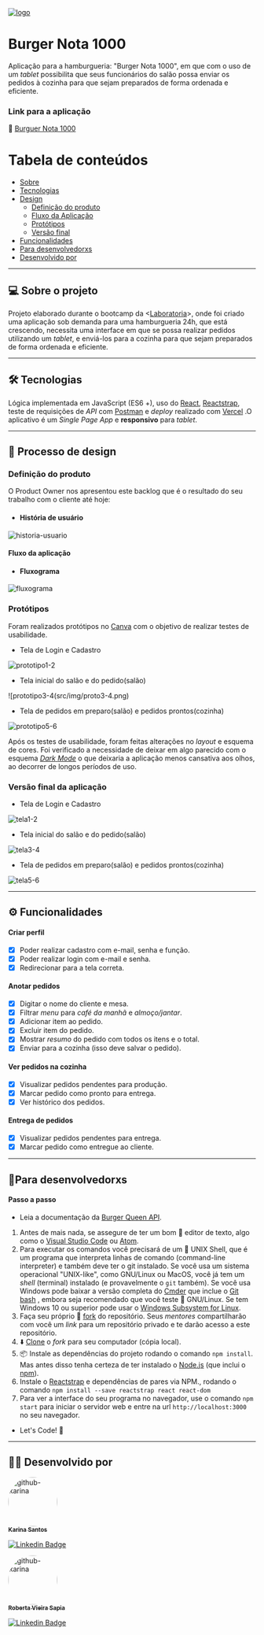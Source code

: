 <a href="https://burger-nota-1000.vercel.app/">
 <img src="src/img/logo.png" alt="logo"/>
 </a>

# Burger Nota 1000 

Aplicação para a hamburgueria: "Burger Nota 1000", em que com o uso de um _tablet_ possibilita que seus funcionários do salão possa enviar os pedidos à cozinha para que sejam preparados de forma ordenada e eficiente.
### Link para a aplicação
:hamburger: [Burguer Nota 1000](https://burger-nota-1000.vercel.app/)

Tabela de conteúdos
=================
<!--ts-->
   * [Sobre](#sobre-o-projeto)
   * [Tecnologias](#tecnologias)
   * [Design](#processo-de-design)
      * [Definição do produto](#definição-do-produto)
      * [Fluxo da Aplicação](#fluxo-da-aplicação)
      * [Protótipos](#protótipos)
      * [Versão final](#versão-final)
   * [Funcionalidades](#funcionalidades)
   * [Para desenvolvedorxs](#para-desenvolvedorxs)
   * [Desenvolvido por](#deselvolvido-por)
<!--te-->



---

## 💻 Sobre o projeto
Projeto elaborado durante o bootcamp da  <[Laboratoria](https://www.laboratoria.la/br)>, onde foi criado uma aplicação sob demanda para uma hamburgueria 24h, que está crescendo, necessita uma interface em que se possa realizar pedidos utilizando um _tablet_, e enviá-los para a cozinha para que sejam preparados de forma ordenada e eficiente.

---

## 🛠 Tecnologias
Lógica implementada em JavaScript (ES6 +), uso do [React](https://reactjs.org/), [Reactstrap](https://reactstrap.github.io/), teste de requisições de _API_ com [Postman](https://www.postman.com/) e _deploy_ realizado com [Vercel](https://vercel.com/) .O aplicativo é um _Single Page App_ e **responsivo** para _tablet_.

---

## 🎨 Processo de design

### Definição do produto

 O Product Owner nos apresentou este backlog que é o resultado do seu trabalho com o cliente até hoje:
 - #### História de usuário
![historia-usuario](src/img/hu.png)

#### Fluxo da aplicação
- #### Fluxograma
![fluxograma](https://trello-attachments.s3.amazonaws.com/6023ebbadd2840507fb61d9e/715x593/61a839874520f4a293b8ff242f1f32f3/image.png)

### Protótipos
  Foram realizados protótipos no [Canva](https://www.canva.com/) com o objetivo de realizar testes de usabilidade.

- Tela de Login e Cadastro

![prototipo1-2](src/img/proto1-2.png)

- Tela inicial do salão e do pedido(salão)

![prototipo3-4(src/img/proto3-4.png)

- Tela de pedidos em preparo(salão) e pedidos prontos(cozinha)

![prototipo5-6](src/img/proto5-6.png)

Após os testes de usabilidade, foram feitas alterações no _layout_ e esquema de cores. Foi verificado a necessidade de deixar em algo parecido com o esquema [_Dark_ _Mode_](https://en.wikipedia.org/wiki/Light-on-dark_color_scheme) o que deixaria a aplicação menos cansativa aos olhos, ao decorrer de longos períodos de uso.

### Versão final da aplicação

- Tela de Login e Cadastro

![tela1-2](src/img/tela1-2.png)

- Tela inicial do salão e do pedido(salão)

![tela3-4](src/img/tela3-4.png)

- Tela de pedidos em preparo(salão) e pedidos prontos(cozinha)

![tela5-6](src/img/tela5-6.png)

---

## ⚙️ Funcionalidades

#### Criar perfil

- [x] Poder realizar cadastro com e-mail, senha e função.
- [x] Poder realizar login com e-mail e senha.
- [x] Redirecionar para a tela correta.

#### Anotar pedidos

- [x] Digitar o nome do cliente e mesa.
- [x] Filtrar _menu_ para _café da manhã_ e _almoço/jantar_.
- [x] Adicionar item ao pedido.
- [x] Excluir item do pedido.
- [x] Mostrar _resumo_ do pedido com todos os itens e o total.
- [x] Enviar para a cozinha (isso deve salvar o pedido).

#### Ver pedidos na cozinha

- [x] Visualizar pedidos pendentes para produção.
- [x] Marcar pedido como pronto para entrega.
- [x] Ver histórico dos pedidos.

#### Entrega de pedidos

- [x] Visualizar pedidos pendentes para entrega.
- [x] Marcar pedido como entregue ao cliente.

---
## 🚀Para desenvolvedorxs
#### Passo a passo

- Leia a documentação da [Burger Queen API](https://lab-api-bq.herokuapp.com/api-docs/).


1. Antes de mais nada, se assegure de ter um bom :pencil: editor de texto, algo
   como o [Visual Studio Code](https://code.visualstudio.com/) ou [Atom](https://atom.io/).
2. Para executar os comandos você precisará de um :shell: UNIX Shell, que é um
   programa que interpreta linhas de comando (command-line interpreter) e também
   deve ter o git instalado. Se você usa um sistema operacional "UNIX-like",
   como GNU/Linux ou MacOS, você já tem um _shell_ (terminal) instalado (e
   provavelmente o `git` também). Se você usa Windows pode baixar a versão
   completa do [Cmder](https://cmder.net/) que inclue o [Git
   bash](https://git-scm.com/download/win) , embora seja recomendado que você
   teste :penguin: GNU/Linux. Se tem  Windows 10 ou superior pode usar o [Windows
   Subsystem for
   Linux](https://docs.microsoft.com/en-us/windows/wsl/install-win10).
3. Faça seu próprio :fork_and_knife:
   [fork](https://help.github.com/articles/fork-a-repo/) do repositório. Seus
   _mentores_ compartilharão com você um _link_ para um repositório privado e te
   darão acesso a este repositório.
4. :arrow_down: [Clone](https://help.github.com/articles/cloning-a-repository/)
   o _fork_ para seu computador (cópia local).
5. 📦 Instale as dependências do projeto rodando o comando `npm install`. Mas
   antes disso tenha certeza de ter instalado o [Node.js](https://nodejs.org/)
   (que inclui o [npm](https://docs.npmjs.com/)).
6. Instale o [Reactstrap](https://reactstrap.github.io/) e dependências de pares via NPM., rodando o comando `npm install --save reactstrap react react-dom`   
7. Para ver a interface do seu programa no navegador, use o comando `npm start`
   para iniciar o servidor web e entre na url `http://localhost:3000` no seu
   navegador.
- Let's Code! :rocket:

---
## :woman_technologist: Desenvolvido por

<a href="https://github.com/KarinaFS">
 <img style="border-radius: 50%;" src="https://avatars.githubusercontent.com/u/71661104?s=460&u=3386cc86927800e33e464422aa2f11fae50b2213&v=4" width="100px;" alt="github-karina"/>
 <br />
 <sub><b>Karina Santos</b></sub></a> <a href="https://www.linkedin.com/in/karina-ferreira-santos/" title=""></a> 

[![Linkedin Badge](https://img.shields.io/badge/-Karina-blue?style=flat-square&logo=Linkedin&logoColor=white&link=https:https://www.linkedin.com/in/karina-ferreira-santos/)](https://www.linkedin.com/in/karina-ferreira-santos/) 

<a href="https://github.com/RoSapia">
 <img style="border-radius: 50%;" src="https://media-exp1.licdn.com/dms/image/C4D03AQEjQ5w8DxqTAg/profile-displayphoto-shrink_200_200/0/1614463654194?e=1620259200&v=beta&t=jcoeOWmUvjRbcqfl0IFF-kvDJOHI9lltKAdnTKTZnDs" width="100px;" alt="github-karina"/>
 <br />
 <sub><b>Roberta Vieira Sapia</b></sub></a> <a href="https://www.linkedin.com/in/roberta-vieira-sapia/" title=""></a>
 

[![Linkedin Badge](https://img.shields.io/badge/-Roberta-blue?style=flat-square&logo=Linkedin&logoColor=white&link=https://www.linkedin.com/in/roberta-vieira-sapia/)](https://www.linkedin.com/in/roberta-vieira-sapia/) 
